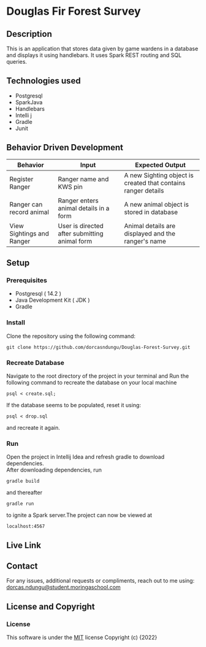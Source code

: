 #  Douglas Fir Forest Survey

## Description
This is an application that stores data given by game wardens in a database and displays it using handlebars. It uses Spark REST routing and SQL queries.
## Technologies used
- Postgresql
- SparkJava
- Handlebars
- Intelli j
- Gradle
- Junit

## Behavior Driven Development



| Behavior                   | Input                                                                   | Expected Output                                                                                           |
|----------------------------|-------------------------------------------------------------------------|-----------------------------------------------------------------------------------------------------------|
| Register Ranger            | Ranger name and KWS pin                                                 | A new Sighting object is created that contains ranger details                                                 |
|  Ranger can record animal  |      Ranger enters animal details in a form                             | A new animal object is stored in database                                             |
| View Sightings and Ranger  | User is directed after submitting animal form                           | Animal details are displayed and the ranger's name                                             |


## Setup
### Prerequisites
- Postgresql ( 14.2 )
- Java Development Kit ( JDK )
- Gradle

### Install

Clone the repository using the following command:
```
git clone https://github.com/dorcasndungu/Douglas-Forest-Survey.git
```

### Recreate Database
Navigate to the root directory of the project in your terminal and Run the following command to recreate the database on your local machine
```
psql < create.sql;
```
If the database seems to be populated, reset it using:
```
psql < drop.sql
```
and recreate it again.


### Run
Open the project in Intellij Idea and refresh gradle to download dependencies.  
After downloading dependencies, run
```
gradle build
```  
and thereafter
```
gradle run
```
to ignite a Spark server.The project can now be viewed at
```
localhost:4567
```

## Live Link


## Contact
For any issues, additional requests or compliments, reach out to me using:
dorcas.ndungu@student.moringaschool.com



## License and Copyright

### License
This software is under the [MIT](LICENSE) license
Copyright (c) {2022} 
